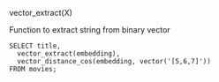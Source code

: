 vector_extract(X)

Function to extract string from binary vector

```
SELECT title,
  vector_extract(embedding),
  vector_distance_cos(embedding, vector('[5,6,7]'))
FROM movies;
```
